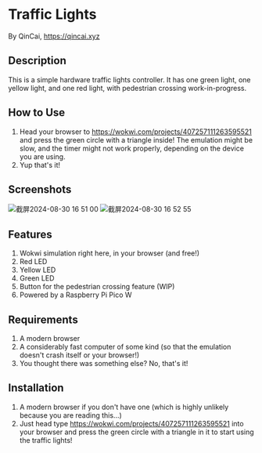 # Traffic Lights

By QinCai, https://qincai.xyz

## Description
This is a simple hardware traffic lights controller. It has one green light, one yellow light, and one red light, with pedestrian crossing work-in-progress. 

## How to Use
1. Head your browser to https://wokwi.com/projects/407257111263595521 and press the green circle with a triangle inside! The emulation might be slow, and the timer might not work properly, depending on the device you are using.
2. Yup that's it!

## Screenshots
![截屏2024-08-30 16 51 00](https://github.com/user-attachments/assets/b97541ba-571b-4d6c-97a9-96bb40c6d733)
![截屏2024-08-30 16 52 55](https://github.com/user-attachments/assets/1b58f8a7-8ff4-4b63-841c-2e3c70e23b5e)

## Features
1. Wokwi simulation right here, in your browser (and free!)
2. Red LED
3. Yellow LED
4. Green LED
5. Button for the pedestrian crossing feature (WIP)
6. Powered by a Raspberry Pi Pico W

## Requirements
1. A modern browser
2. A considerably fast computer of some kind (so that the emulation doesn't crash itself or your browser!)
3. You thought there was something else? No, that's it!

## Installation
1. A modern browser if you don't have one (which is highly unlikely because you are reading this...)
2. Just head type https://wokwi.com/projects/407257111263595521 into your browser and press the green circle with a triangle in it to start using the traffic lights!
